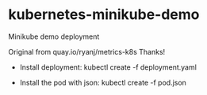 # kubernetes-minikube-demo
Minikube demo deployment

Original from quay.io/ryanj/metrics-k8s
Thanks!

* Install deployment:
kubectl create -f deployment.yaml

* Install the pod with json:
kubectl create -f pod.json

